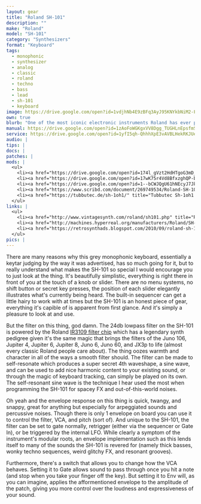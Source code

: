 ```yaml
---
layout: gear
title: "Roland SH-101"
description: ""
make: "Roland"
model: "SH-101"
category: "Synthesizers"
format: "Keyboard"
tags: 
  - monophonic
  - synthesizer
  - analog
  - classic
  - roland
  - techno
  - bass
  - lead
  - sh-101
  - keyboard
image: https://drive.google.com/open?id=1vdjhNb4E9zBFq3AyJ95KNYkbNiM2-FpK
own: true
blurb: "One of the most iconic electronic instruments Roland has ever produced. When you hear people talking about the analog synths of yesteryear, how their lack of digital microchips and circuits constitutes some kind of pure electronic soul, it's the buttery smooth sound of the Roland SH-101 that everyone's really alluding to. The warm rubbery bass and tasty leads you can get out of the SH-101, not to mention the weird spacey FX and modulated noises you can make, are legendary in electronic music, especially on techno and house tracks."
manual: https://drive.google.com/open?id=1zAoFoWGKgxVV8Dgg_TUGHLnEpsfmSA9d
service: https://drive.google.com/open?id=1yfI5qh-QhhhXpE3vAVBLHekRKJUeC9vR
audio: |
tips: |
docs: |
patches: |
mods: |
  <ul>
    <li><a href="https://drive.google.com/open?id=174l_gVzt2HdHTgoG3mD_EzsKDOwLKQtk" title="SH-101 circuit diagram" target="_blank">SH-101 circuit diagram</a></li>
    <li><a href="https://drive.google.com/open?id=17wK75r4Vd8BfxzghQP-b5KgBMhDy0JVb" title="Circuitbenders.co.uk SH-101 mod guide" target="_blank">Circuitbenders.co.uk SH-101 mod guide</a></li>
    <li><a href="https://drive.google.com/open?id=1--bCWJQgU61hNEcyJ7JkFlWxaFtdxE05" title="SH-101 Nova Mods (original)" target="_blank">SH-101 Nova Mods (original)</a></li>
    <li><a href="https://www.scribd.com/document/269749534/Roland-SH-101-Nova-Mod-v2-Instructions" title="SH-101 Nova Mods v2 (The Lab)" target="_blank">SH-101 Nova Mods v2 (The Lab)</a></li>
    <li><a href="https://tubbutec.de/sh-1oh1/" title="Tubbutec Sh-1oh1 MIDI retrofit and feature extension" target="_blank">Tubbutec Sh-1oh1 MIDI retrofit and feature extension</a></li>
  </ul>
links: |
  <ul>
    <li><a href="http://www.vintagesynth.com/roland/sh101.php" title="Roland SH-101 | Vintage Synth Explorer" target="_blank">Roland SH-101 | Vintage Synth Explorer</a></li>
    <li><a href="http://machines.hyperreal.org/manufacturers/Roland/SH-101/" title="Music Machines: Roland SH-101" target="_blank">Music Machines: Roland SH-101</li>
    <li><a href="https://retrosynthads.blogspot.com/2010/09/roland-sh-101-brochure-1982.html" title="Roland SH-101 brochure, 1982 | Retro Synth Ads" target="_blank">Roland SH-101 brochure, 1982 | Retro Synth Ads</a></li>
  </ul>
pics: |
---
```

There are many reasons why this grey monophonic keyboard, essentially a keytar judging by the way it was advertised, has so much going for it, but to really understand what makes the SH-101 so special I would encourage you to just look at the thing. It's beautifully simplistic, everything is right there in front of you at the touch of a knob or slider. There are no menu systems, no shift button or secret key presses, the position of each slider elegantly illustrates what's currently being heard. The built-in sequencer can get a little hairy to work with at times but the SH-101 is an honest piece of gear, everything it's capible of is apparent from first glance. And it's simply a pleasure to look at and use.

But the filter on this thing, god damn. The 24db lowpass filter on the SH-101 is powered by the Roland [IR3109 filter chip](http://www.florian-anwander.de/roland_filters/) which has a legendary synth pedigree given it's the same magic that brings the filters of the Juno 106, Jupiter 4, Jupiter 6, Jupiter 8, Juno 6, Juno 60, and JX3p to life (almost every classic Roland people care about). The thing oozes warmth and character in all of the ways a smooth filter should. The filter can be made to self-resonate which produces a super secret 4th waveshape, a sine wave, and can be used to add nice harmonic content to your existing sound, or through the magic of keyboard tracking, can simply be played on its own. The self-resonant sine wave is the technique I hear used the most when programming the SH-101 for spacey FX and out-of-this-world noises.

Oh yeah and the envelope response on this thing is quick, twangy, and snappy, great for anything but especially for arpeggiated sounds and percussive noises. Though there is only 1 envelope on board you can use it to control the filter, VCA, and pitch (sort of). And unique to the SH-101, the filter can be set to gate normally, retrigger (either via the sequencer or Gate In), or be triggered by the internal LFO. While clearly a symptom of the instrument's modular roots, an envelope implementation such as this lends itself to many of the sounds the SH-101 is revered for (namely thick basses, wonky techno sequences, weird glitchy FX, and resonant grooves).

Furthermore, there's a switch that allows you to change how the VCA behaves. Setting it to Gate allows sound to pass through once you hit a note (and stop when you take your finger off the key). But setting it to Env will, as you can imagine, applies the afformentioned envelope to the amplitude of the patch, giving you more control over the loudness and expressiveness of your sound.

<!--
VCO mixer
Key transpose
CV/Gate inputs
Battery power -->
